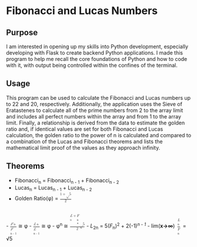 # Fibonacci and Lucas Numbers

## Purpose
  I am interested in opening up my skills into Python development, especially developing with Flask to create backend Python applications. I made this program to help me recall the core foundations of Python and how to code with it, with output being controlled within the confines of the terminal.

## Usage
  This program can be used to calculate the Fibonacci and Lucas numbers up to 22 and 20, respectively. Additionally, the application uses the Sieve of Eratastenes to calculate all of the prime numbers from 2 to the array limit and includes all perfect numbers within the array and from 1 to the array limit. Finally, a relationship is derived from the data to estimate the golden ratio and, if identical values are set for both Fibonacci and Lucas calculation, the golden ratio to the power of n is calculated and compared to a combination of the Lucas and Fibonacci theorems and lists the mathematical limit proof of the values as they approach infinity.

## Theorems
  - Fibonacci<sub>n</sub> = Fibonacci<sub>n - 1</sub> + Fibonacci<sub>n - 2</sub>
  - Lucas<sub>n</sub> = Lucas<sub>n - 1</sub> + Lucas<sub>n - 2</sub>
  - Golden Ratio(&phi;) = <math><mfrac><mrow><mi>1</mi><mo>+</mo><mn>&radic;5</mn></mrow><mrow><mo>2</mo></mrow></mfrac></math>
  <br/>
  - <math><mfrac><mrow><mi><i>F</i></mi><mo><sub>n</sub></mo></mrow><mrow><mi><i>F</i><mo><sub>n - 1</sub></mo></mrow></mfrac></math> &cong; &phi;
  - <math><mfrac><mrow><mi><i>L</i></mi><mo><sub>n</sub></mo></mrow><mrow><mi><i>L</i><mo><sub>n - 1</sub></mo></mrow></mfrac></math> &cong; &phi;
  - &phi;<sup>n</sup> &cong; <math><mfrac><mrow><mi><i>L</i><sub>n</sub></mi><mo>+</mo><mn><i>F</i><sub>n</sub> * &radic;5</mn></mrow><mrow><mo>2</mo></mrow></mfrac></math>
  - <i>L</i><sub>2n</sub> = 5(<i>F</i><sub>n</sub>)<sup>2</sup> + 2(-1)<sup><i>n - 1</i></sup>
  - lim(<strong>x→∞</strong>) <math><mfrac><mrow><mo><i>L</i><sub>n</sub></mo></mrow><mrow><mo><i>F</i><sub>n</sub></mo></mrow></mfrac></math> = &radic;5
